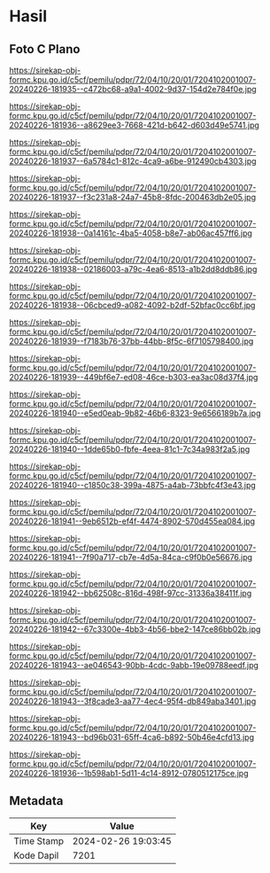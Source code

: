 # Hasil

## Foto C Plano

https://sirekap-obj-formc.kpu.go.id/c5cf/pemilu/pdpr/72/04/10/20/01/7204102001007-20240226-181935--c472bc68-a9a1-4002-9d37-154d2e784f0e.jpg

https://sirekap-obj-formc.kpu.go.id/c5cf/pemilu/pdpr/72/04/10/20/01/7204102001007-20240226-181936--a8629ee3-7668-421d-b642-d603d49e5741.jpg

https://sirekap-obj-formc.kpu.go.id/c5cf/pemilu/pdpr/72/04/10/20/01/7204102001007-20240226-181937--6a5784c1-812c-4ca9-a6be-912490cb4303.jpg

https://sirekap-obj-formc.kpu.go.id/c5cf/pemilu/pdpr/72/04/10/20/01/7204102001007-20240226-181937--f3c231a8-24a7-45b8-8fdc-200463db2e05.jpg

https://sirekap-obj-formc.kpu.go.id/c5cf/pemilu/pdpr/72/04/10/20/01/7204102001007-20240226-181938--0a14161c-4ba5-4058-b8e7-ab06ac457ff6.jpg

https://sirekap-obj-formc.kpu.go.id/c5cf/pemilu/pdpr/72/04/10/20/01/7204102001007-20240226-181938--02186003-a79c-4ea6-8513-a1b2dd8ddb86.jpg

https://sirekap-obj-formc.kpu.go.id/c5cf/pemilu/pdpr/72/04/10/20/01/7204102001007-20240226-181938--06cbced9-a082-4092-b2df-52bfac0cc6bf.jpg

https://sirekap-obj-formc.kpu.go.id/c5cf/pemilu/pdpr/72/04/10/20/01/7204102001007-20240226-181939--f7183b76-37bb-44bb-8f5c-6f7105798400.jpg

https://sirekap-obj-formc.kpu.go.id/c5cf/pemilu/pdpr/72/04/10/20/01/7204102001007-20240226-181939--449bf6e7-ed08-46ce-b303-ea3ac08d37f4.jpg

https://sirekap-obj-formc.kpu.go.id/c5cf/pemilu/pdpr/72/04/10/20/01/7204102001007-20240226-181940--e5ed0eab-9b82-46b6-8323-9e6566189b7a.jpg

https://sirekap-obj-formc.kpu.go.id/c5cf/pemilu/pdpr/72/04/10/20/01/7204102001007-20240226-181940--1dde65b0-fbfe-4eea-81c1-7c34a983f2a5.jpg

https://sirekap-obj-formc.kpu.go.id/c5cf/pemilu/pdpr/72/04/10/20/01/7204102001007-20240226-181940--c1850c38-399a-4875-a4ab-73bbfc4f3e43.jpg

https://sirekap-obj-formc.kpu.go.id/c5cf/pemilu/pdpr/72/04/10/20/01/7204102001007-20240226-181941--9eb6512b-ef4f-4474-8902-570d455ea084.jpg

https://sirekap-obj-formc.kpu.go.id/c5cf/pemilu/pdpr/72/04/10/20/01/7204102001007-20240226-181941--7f90a717-cb7e-4d5a-84ca-c9f0b0e56676.jpg

https://sirekap-obj-formc.kpu.go.id/c5cf/pemilu/pdpr/72/04/10/20/01/7204102001007-20240226-181942--bb62508c-816d-498f-97cc-31336a38411f.jpg

https://sirekap-obj-formc.kpu.go.id/c5cf/pemilu/pdpr/72/04/10/20/01/7204102001007-20240226-181942--67c3300e-4bb3-4b56-bbe2-147ce86bb02b.jpg

https://sirekap-obj-formc.kpu.go.id/c5cf/pemilu/pdpr/72/04/10/20/01/7204102001007-20240226-181943--ae046543-90bb-4cdc-9abb-19e09788eedf.jpg

https://sirekap-obj-formc.kpu.go.id/c5cf/pemilu/pdpr/72/04/10/20/01/7204102001007-20240226-181943--3f8cade3-aa77-4ec4-95f4-db849aba3401.jpg

https://sirekap-obj-formc.kpu.go.id/c5cf/pemilu/pdpr/72/04/10/20/01/7204102001007-20240226-181943--bd96b031-65ff-4ca6-b892-50b46e4cfd13.jpg

https://sirekap-obj-formc.kpu.go.id/c5cf/pemilu/pdpr/72/04/10/20/01/7204102001007-20240226-181936--1b598ab1-5d11-4c14-8912-0780512175ce.jpg


## Metadata

| Key        | Value               |
| ---------- | ------------------- |
| Time Stamp | 2024-02-26 19:03:45 |
| Kode Dapil | 7201                |



